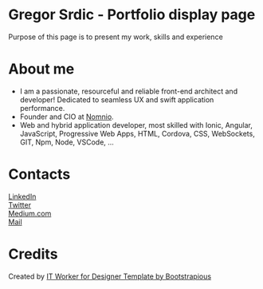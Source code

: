 # Gregor Srdic - Portfolio display page
Purpose of this page is to present my work, skills and experience
# About me
* I am a passionate, resourceful and reliable front-end architect and developer! Dedicated to seamless UX and swift application performance.   
* Founder and CIO at [Nomnio](http://www.nomnio.com).
* Web and hybrid application developer, most skilled with Ionic, Angular, JavaScript, Progressive Web Apps, HTML, Cordova, CSS, WebSockets, GIT, Npm, Node, VSCode, ...      
# Contacts
[LinkedIn](https://www.linkedin.com/in/gregorsrdic)   
[Twitter](https://twitter.com/greggsi)   
[Medium.com](https://medium.com/@gregor.srdic)   
[Mail](mailto:gregor.srdic@gmail.com)   
# Credits
Created by [IT Worker for Designer Template by Bootstrapious](http://bootstrapious.com)
